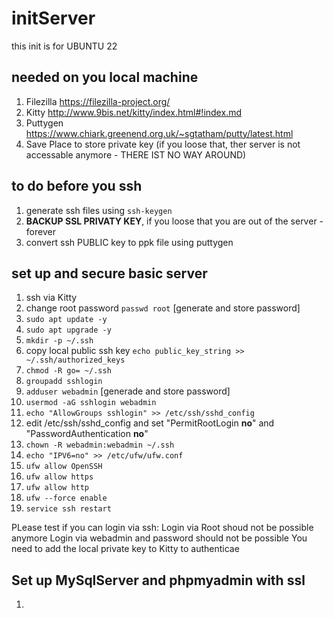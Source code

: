 # initServer

this init is for UBUNTU 22

## needed on you local machine
1. Filezilla https://filezilla-project.org/
2. Kitty http://www.9bis.net/kitty/index.html#!index.md 
3. Puttygen https://www.chiark.greenend.org.uk/~sgtatham/putty/latest.html
4. Save Place to store private key (if you loose that, ther server is not accessable anymore - THERE IST NO WAY AROUND)

## to do before you ssh
1. generate ssh files using ```ssh-keygen```
2. **BACKUP SSL PRIVATY KEY**, if you loose that you are out of the server - forever
3. convert ssh PUBLIC key to ppk file using puttygen




## set up and secure basic server
1. ssh via Kitty
2. change root password ```passwd root``` [generate and store password]
3. ```sudo apt update -y```
4. ```sudo apt upgrade -y```
5. ```mkdir -p ~/.ssh ```
6. copy local public ssh key ```echo public_key_string >> ~/.ssh/authorized_keys```
7. ```chmod -R go= ~/.ssh```
8. ```groupadd sshlogin```
9. ```adduser webadmin``` [generade and store password]
10. ```usermod -aG sshlogin webadmin```
11. ```echo "AllowGroups sshlogin" >> /etc/ssh/sshd_config```
12. edit /etc/ssh/sshd_config and set "PermitRootLogin **no**" and "PasswordAuthentication **no**"
13. ```chown -R webadmin:webadmin ~/.ssh```
14. ```echo "IPV6=no" >> /etc/ufw/ufw.conf```
15. ```ufw allow OpenSSH```
16. ```ufw allow https```
17. ```ufw allow http```
18. ```ufw --force enable```
19. ```service ssh restart```

PLease test if you can login via ssh:
Login via Root shoud not be possible anymore
Login via webadmin and password should not be possible
You need to add the local private key to Kitty to authenticae 

## Set up MySqlServer and phpmyadmin with ssl
1.









